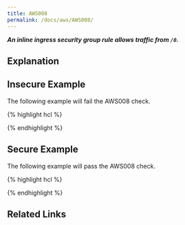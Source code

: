 ```yaml
---
title: AWS008
permalink: /docs/aws/AWS008/
---
```


***An inline ingress security group rule allows traffic from `/0`.***

## Explanation





## Insecure Example

The following example will fail the AWS008 check.

{% highlight hcl %}



{% endhighlight %}

## Secure Example

The following example will pass the AWS008 check.

{% highlight hcl %}



{% endhighlight %}

## Related Links


